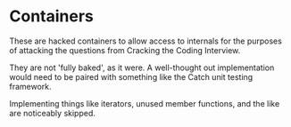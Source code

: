 # Containers

These are hacked containers to allow access to internals for the purposes of attacking the questions from Cracking the Coding Interview.

They are not 'fully baked', as it were. A well-thought out implementation would need to be paired with something like the Catch unit testing framework.

Implementing things like iterators, unused member functions, and the like are noticeably skipped. 
